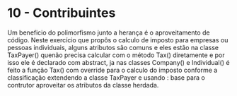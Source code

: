 # 10 - Contribuintes

Um beneficio do polimorfismo junto a herança é o aproveitamento de código.
Neste exercício que propôs o calculo de imposto para empresas ou pessoas individuais, alguns atributos são comuns e eles estão na classe TaxPayer() quenão precisa calcular com o método Tax() diretamente e por isso ele é declarado com abstract, ja nas classes Company() e Individual() é feito a função Tax() com override para o calculo do imposto conforme a classificação extendendo a classe TaxPayer e usando : base para o contrutor aproveitar os atributos da classe herdada.